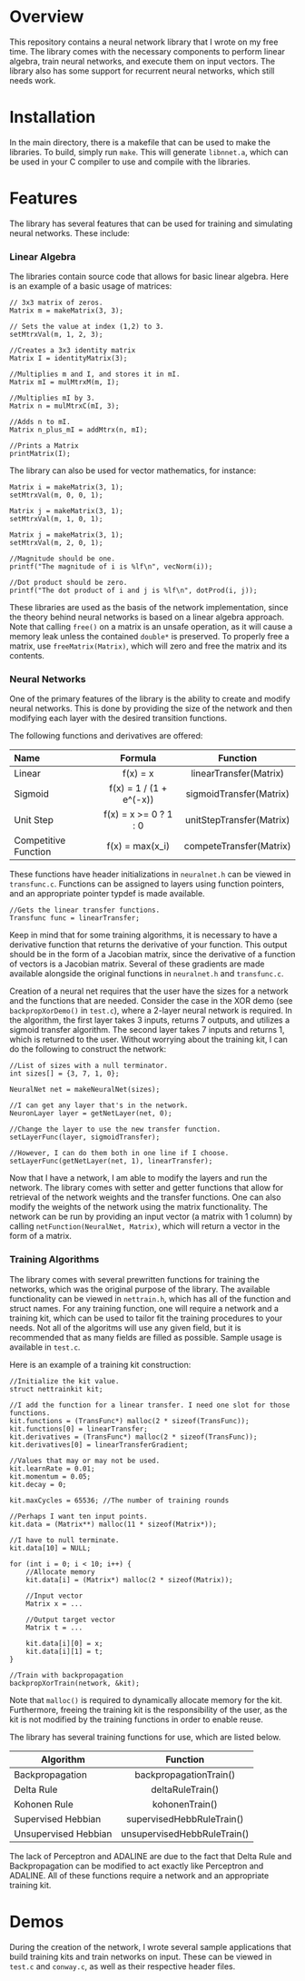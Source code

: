 # Overview
This repository contains a neural network library that I wrote on my free time. The library comes with the necessary components to perform linear algebra, train neural networks, and execute them on input vectors. The library also has some support for recurrent neural networks, which still needs work.

# Installation
In the main directory, there is a makefile that can be used to make the libraries. To build, simply run ```make```. This will generate ```libnnet.a```, which can be used in your C compiler to use and compile with the libraries.

# Features
The library has several features that can be used for training and simulating neural networks. These include:

### Linear Algebra
The libraries contain source code that allows for basic linear algebra. Here is an example of a basic usage of matrices:

```
// 3x3 matrix of zeros.
Matrix m = makeMatrix(3, 3);

// Sets the value at index (1,2) to 3.
setMtrxVal(m, 1, 2, 3);

//Creates a 3x3 identity matrix
Matrix I = identityMatrix(3);

//Multiplies m and I, and stores it in mI.
Matrix mI = mulMtrxM(m, I);

//Multiplies mI by 3.
Matrix n = mulMtrxC(mI, 3);

//Adds n to mI.
Matrix n_plus_mI = addMtrx(n, mI);

//Prints a Matrix
printMatrix(I);

```

The library can also be used for vector mathematics, for instance:

```
Matrix i = makeMatrix(3, 1);
setMtrxVal(m, 0, 0, 1);

Matrix j = makeMatrix(3, 1);
setMtrxVal(m, 1, 0, 1);

Matrix j = makeMatrix(3, 1);
setMtrxVal(m, 2, 0, 1);

//Magnitude should be one.
printf("The magnitude of i is %lf\n", vecNorm(i));

//Dot product should be zero.
printf("The dot product of i and j is %lf\n", dotProd(i, j));

```

These libraries are used as the basis of the network implementation, since the theory behind neural networks is based on a linear algebra approach. Note that calling `free()` on a matrix is an unsafe operation, as it will cause a memory leak unless the contained `double*` is preserved. To properly free a matrix, use `freeMatrix(Matrix)`, which will zero and free the matrix and its contents.

### Neural Networks
One of the primary features of the library is the ability to create and modify neural networks. This is done by providing the size of the network and then modifying each layer with the desired transition functions.

The following functions and derivatives are offered:

| Name | Formula | Function |
|:---- |:-------:|:--------:|
| Linear | f(x) = x | linearTransfer(Matrix) |
| Sigmoid | f(x) = 1 / (1 + e^(-x)) | sigmoidTransfer(Matrix) |
| Unit Step | f(x) = x >= 0 ? 1 : 0 | unitStepTransfer(Matrix) |
| Competitive Function | f(x) = max(x_i) | competeTransfer(Matrix) |

These functions have header initializations in `neuralnet.h` can be viewed in `transfunc.c`. Functions can be assigned to layers using function pointers, and an appropriate pointer typdef is made available.

```
//Gets the linear transfer functions.
Transfunc func = linearTransfer;
```

Keep in mind that for some training algorithms, it is necessary to have a derivative function that returns the derivative of your function. This output should be in the form of a Jacobian matrix, since the derivative of a function of vectors is a Jacobian matrix. Several of these gradients are made available alongside the original functions in `neuralnet.h` and `transfunc.c`.

Creation of a neural net requires that the user have the sizes for a network and the functions that are needed. Consider the case in the XOR demo (see `backpropXorDemo()` in `test.c`), where a 2-layer neural network is required. In the algorithm, the first layer takes 3 inputs, returns 7 outputs, and utilizes a sigmoid transfer algorithm. The second layer takes 7 inputs and returns 1, which is returned to the user. Without worrying about the training kit, I can do the following to construct the network:

```
//List of sizes with a null terminator.
int sizes[] = {3, 7, 1, 0};

NeuralNet net = makeNeuralNet(sizes);

//I can get any layer that's in the network.
NeuronLayer layer = getNetLayer(net, 0);

//Change the layer to use the new transfer function.
setLayerFunc(layer, sigmoidTransfer);

//However, I can do them both in one line if I choose.
setLayerFunc(getNetLayer(net, 1), linearTransfer);
```

Now that I have a network, I am able to modify the layers and run the network. The library comes with setter and getter functions that allow for retrieval of the network weights and the transfer functions. One can also modify the weights of the network using the matrix functionality. The network can be run by providing an input vector (a matrix with 1 column) by calling `netFunction(NeuralNet, Matrix)`, which will return a vector in the form of a matrix.

### Training Algorithms

The library comes with several prewritten functions for training the networks, which was the original purpose of the library. The available functionality can be viewed in `nettrain.h`, which has all of the function and struct names. For any training function, one will require a network and a training kit, which can be used to tailor fit the training procedures to your needs. Not all of the algoritms will use any given field, but it is recommended that as many fields are filled as possible. Sample usage is available in `test.c`.

Here is an example of a training kit construction:

```
//Initialize the kit value.
struct nettrainkit kit;

//I add the function for a linear transfer. I need one slot for those functions.
kit.functions = (TransFunc*) malloc(2 * sizeof(TransFunc));
kit.functions[0] = linearTransfer;
kit.derivatives = (TransFunc*) malloc(2 * sizeof(TransFunc));
kit.derivatives[0] = linearTransferGradient;

//Values that may or may not be used.
kit.learnRate = 0.01;
kit.momentum = 0.05;
kit.decay = 0;

kit.maxCycles = 65536; //The number of training rounds

//Perhaps I want ten input points.
kit.data = (Matrix**) malloc(11 * sizeof(Matrix*));

//I have to null terminate.
kit.data[10] = NULL;

for (int i = 0; i < 10; i++) {
    //Allocate memory
    kit.data[i] = (Matrix*) malloc(2 * sizeof(Matrix));

    //Input vector
    Matrix x = ...
    
    //Output target vector
    Matrix t = ...
    
    kit.data[i][0] = x;
    kit.data[i][1] = t;
}

//Train with backpropagation
backpropXorTrain(network, &kit);

```

Note that `malloc()` is required to dynamically allocate memory for the kit. Furthermore, freeing the training kit is the responsibility of the user, as the kit is not modified by the training functions in order to enable reuse.

The library has several training functions for use, which are listed below.

| Algorithm | Function |
| --------- |:--------:|
| Backpropagation | backpropagationTrain() |
| Delta Rule | deltaRuleTrain() |
| Kohonen Rule | kohonenTrain() |
| Supervised Hebbian | supervisedHebbRuleTrain() |
| Unsupervised Hebbian | unsupervisedHebbRuleTrain() |

The lack of Perceptron and ADALINE are due to the fact that Delta Rule and Backpropagation can be modified to act exactly like Perceptron and ADALINE. All of these functions require a network and an appropriate training kit.

# Demos
During the creation of the network, I wrote several sample applications that build training kits and train networks on input. These can be viewed in `test.c` and `conway.c`, as well as their respective header files.


